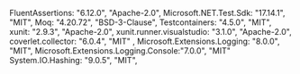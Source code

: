 FluentAssertions: "6.12.0", "Apache-2.0",
Microsoft.NET.Test.Sdk: "17.14.1", "MIT",
Moq: "4.20.72", "BSD-3-Clause",
Testcontainers: "4.5.0", "MIT",
xunit: "2.9.3", "Apache-2.0",
xunit.runner.visualstudio: "3.1.0", "Apache-2.0",
coverlet.collector: "6.0.4", "MIT" ,
Microsoft.Extensions.Logging: "8.0.0", "MIT",
Microsoft.Extensions.Logging.Console:"7.0.0", "MIT"
System.IO.Hashing: "9.0.5", "MIT",